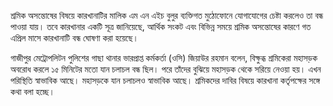 শ্রমিক অসন্তোষের বিষয়ে কারখানাটির মালিক এম এন এইচ বুলুর ব্যক্তিগত মুঠোফোনে যোগাযোগের চেষ্টা করলেও তা বন্ধ পাওয়া যায়। তবে কারখানার একটি সূত্র জানিয়েছে, আর্থিক সংকট এবং বিভিন্ন সময়ে শ্রমিক অসন্তোষের কারণে গত এপ্রিল মাসে কারখানাটি বন্ধ ঘোষণা করা হয়েছে।

গাজীপুর মেট্রোপলিটন পুলিশের গাছা থানার ভারপ্রাপ্ত কর্মকর্তা (ওসি) জিয়াউর রহমান বলেন, বিক্ষুব্ধ শ্রমিকেরা মহাসড়ক অবরোধ করলে ১৫ মিনিটের মতো যান চলাচল বন্ধ ছিল। পরে তাঁদের বুঝিয়ে মহাসড়ক থেকে সরিয়ে নেওয়া হয়। এখন পরিস্থিতি স্বাভাবিক আছে। মহাসড়কে যান চলাচলও স্বাভাবিক আছে। শ্রমিকদের দাবির বিষয়ে কারখানা কর্তৃপক্ষের সঙ্গে কথা বলা হচ্ছে।
